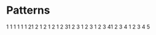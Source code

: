 # Patterns

1 1  1    1      1
 1 21 2  1 2    1 2
   1 2 31 2 3  1 2 3 
       1 2 3 41 2 3 4
             1 2 3 4 5
